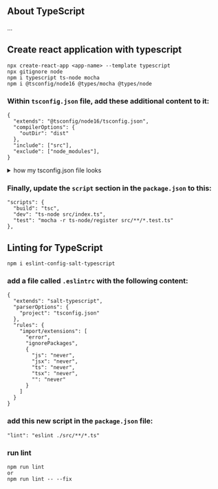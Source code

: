 ## About TypeScript
...

## Create react application with typescript
```
npx create-react-app <app-name> --template typescript
npx gitignore node 
npm i typescript ts-node mocha
npm i @tsconfig/node16 @types/mocha @types/node
```
### Within `tsconfig.json` file, add these additional content to it:
```
{
  "extends": "@tsconfig/node16/tsconfig.json",
  "compilerOptions": {
    "outDir": "dist"
  },
  "include": ["src"],
  "exclude": ["node_modules"],
}
```

<details>
  <summary>how my tsconfig.json file looks</summary>
  
  ```
  {
  "extends": "@tsconfig/node16/tsconfig.json",
  "compilerOptions": {
    "outDir": "dist",
    "target": "es5",
    "lib": ["dom", "dom.iterable", "esnext"],
    "allowJs": true,
    "skipLibCheck": true,
    "esModuleInterop": true,
    "allowSyntheticDefaultImports": true,
    "strict": true,
    "forceConsistentCasingInFileNames": true,
    "noFallthroughCasesInSwitch": true,
    "module": "esnext",
    "moduleResolution": "node",
    "resolveJsonModule": true,
    "isolatedModules": true,
    "noEmit": true,
    "jsx": "react-jsx"
  },
  "include": ["src"],
  "exclude": ["node_modules"]
}

  ```
  
</details>

### Finally, update the `script` section in the `package.json` to this:
```
"scripts": {
  "build": "tsc",
  "dev": "ts-node src/index.ts",
  "test": "mocha -r ts-node/register src/**/*.test.ts"
},
```

## Linting for TypeScript
```
npm i eslint-config-salt-typescript
```
### add a file called `.eslintrc` with the following content:
```
{
  "extends": "salt-typescript",
  "parserOptions": {
    "project": "tsconfig.json"
  },
  "rules": {
    "import/extensions": [
      "error",
      "ignorePackages",
      {
        "js": "never",
        "jsx": "never",
        "ts": "never",
        "tsx": "never",
        "": "never"
      }
    ]
  }
}
```
### add this new script in the `package.json` file:
```
"lint": "eslint ./src/**/*.ts"
```
### run lint
```
npm run lint
or
npm run lint -- --fix
```
